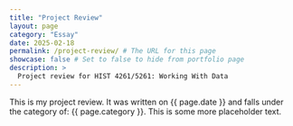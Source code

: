 ```yaml
---
title: "Project Review"
layout: page
category: "Essay"
date: 2025-02-18
permalink: /project-review/ # The URL for this page
showcase: false # Set to false to hide from portfolio page
description: >
  Project review for HIST 4261/5261: Working With Data
---
```


This is my project review. It was written on {{ page.date }} and falls under the category of: {{ page.category }}.
This is some more placeholder text.
